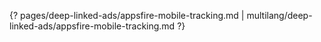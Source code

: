 {? pages/deep-linked-ads/appsfire-mobile-tracking.md | multilang/deep-linked-ads/appsfire-mobile-tracking.md ?}
